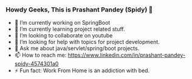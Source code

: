 ### Howdy Geeks, This is Prashant Pandey (Spidy) 👋

- 🔭 I’m currently working on SpringBoot
- 🌱 I’m currently learning project related stuff.
- 👯 I’m looking to collaborate on youtube
- 🤔 I’m looking for help with topics for project development.
- 💬 Ask me about java/servlet/spring/boot projects.
- 📫 How to reach me: https://www.linkedin.com/in/prashant-pandey-spidy-4574301a0
- ⚡ Fun fact: Work From Home is an addiction with bed.

